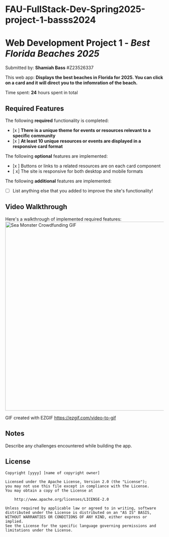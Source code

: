 # FAU-FullStack-Dev-Spring2025-project-1-basss2024


# Web Development Project 1 - *Best Florida Beaches 2025*

Submitted by: **Shamiah Bass**
#Z23526337

This web app: **Displays the best beaches in Florida for 2025. You can click on a card and it will direct you to the infomration of the beach.**

Time spent: **24** hours spent in total

## Required Features

The following **required** functionality is completed:

- [x ] **There is a unique theme for events or resources relevant to a specific community**
- [x ] **At least 10 unique resources or events are displayed in a responsive card format**

The following **optional** features are implemented:

- [x ] Buttons or links to a related resources are on each card component
- [ x] The site is responsive for both desktop and mobile formats

The following **additional** features are implemented:

* [ ] List anything else that you added to improve the site's functionality!

## Video Walkthrough

Here's a walkthrough of implemented required features:
<img src="https://basss2024/FAU-FullStack-Dev-Spring2025-project-1-basss2024/main/project1.gif" alt="Sea Monster Crowdfunding GIF" width="600">




<!-- Replace this with whatever GIF tool you used! -->
GIF created with EZGIF https://ezgif.com/video-to-gif  
<!-- Recommended tools:
[Kap](https://getkap.co/) for macOS
[ScreenToGif](https://www.screentogif.com/) for Windows
[peek](https://github.com/phw/peek) for Linux. -->

## Notes

Describe any challenges encountered while building the app.

## License

    Copyright [yyyy] [name of copyright owner]

    Licensed under the Apache License, Version 2.0 (the "License");
    you may not use this file except in compliance with the License.
    You may obtain a copy of the License at

        http://www.apache.org/licenses/LICENSE-2.0

    Unless required by applicable law or agreed to in writing, software
    distributed under the License is distributed on an "AS IS" BASIS,
    WITHOUT WARRANTIES OR CONDITIONS OF ANY KIND, either express or implied.
    See the License for the specific language governing permissions and
    limitations under the License.
